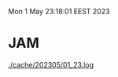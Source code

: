 Mon  1 May 23:18:01 EEST 2023
# JAM
<a href='./cache/202305/01_23.log'>./cache/202305/01_23.log</a>
